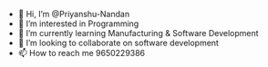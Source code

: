 - 👋 Hi, I’m @Priyanshu-Nandan
- 👀 I’m interested in Programming
- 🌱 I’m currently learning Manufacturing & Software Development
- 💞️ I’m looking to collaborate on software development
- 📫 How to reach me 9650229386

<!---
Priyanshu-Nandan/Priyanshu-Nandan is a ✨ special ✨ repository because its `README.md` (this file) appears on your GitHub profile.
You can click the Preview link to take a look at your changes.
--->
